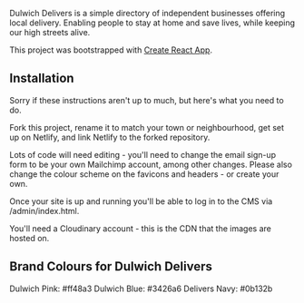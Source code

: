 Dulwich Delivers is a simple directory of independent businesses offering local delivery. Enabling people to stay at home and save lives, while keeping our high streets alive.

This project was bootstrapped with [Create React App](https://github.com/facebook/create-react-app).

## Installation

Sorry if these instructions aren't up to much, but here's what you need to do.

Fork this project, rename it to match your town or neighbourhood, get set up on Netlify, and link Netlify to the forked repository.

Lots of code will need editing - you'll need to change the email sign-up form to be your own Mailchimp account, among other changes. Please also change the colour scheme on the favicons and headers - or create your own.

Once your site is up and running you'll be able to log in to the CMS via /admin/index.html.

You'll need a Cloudinary account - this is the CDN that the images are hosted on.

## Brand Colours for Dulwich Delivers

Dulwich Pink:
#ff48a3
Dulwich Blue:
#3426a6
Delivers Navy:
#0b132b
